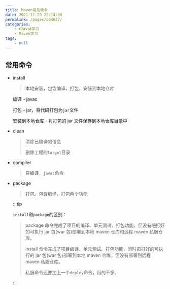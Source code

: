 ```yaml
---
title: Maven常见命令
date: 2021-11-29 22:14:08
permalink: /pages/ba4027/
categories:
    - 《Java》学习
    - Maven学习
tags:
    - null
---
```


## 常用命令

-   install

    > 本地安装，包含编译，打包，安装到本地仓库

    编译 - javac

    打包 - jar，将代码打包为`jar`文件

    安装到本地仓库 - 将打包的 jar 文件保存到本地仓库目录中

-   clean

    > 清除已编译的信息
    >
    > 删除工程的`target`目录

-   compiler

    > 只编译，`javac`命令

-   package

    > 打包。包含编译，打包两个功能

    :::tip

    `install`和`package`的区别：

    > package 命令完成了项目的编译、单元测试、打包功能，但没有吧打好的可执行 jar 包(war 包)部署到本地 maven 仓库和远程 maven 私服仓库。
    >
    > install 命令完成了项目编译、单元测试、打包功能，同时把打好的可执行的 jar 包(war 包)部署到本地 maven 仓库，但没有部署到远程 maven 私服仓库。
    >
    > 私服命令还要加上一个`deploy`命令，用的不多。

    :::
